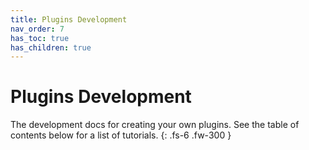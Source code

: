 ```yaml
---
title: Plugins Development
nav_order: 7
has_toc: true
has_children: true
---
```


# Plugins Development

The development docs for creating your own plugins. See the table of contents below for a list of tutorials.
{: .fs-6 .fw-300 }
